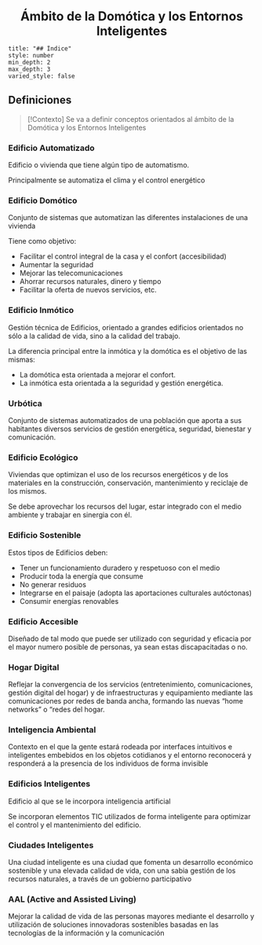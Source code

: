 <center style="font-weight: bold; font-size: 25 ">Ámbito de la Domótica y los Entornos Inteligentes</center>

```toc
title: "## Índice"
style: number 
min_depth: 2
max_depth: 3
varied_style: false
```



## Definiciones

>[!Contexto]
>Se va a definir conceptos orientados al ámbito de la Domótica y los Entornos Inteligentes

### Edificio Automatizado

Edificio o vivienda que tiene algún tipo de automatismo.

Principalmente se automatiza el clima y el control energético

### Edificio Domótico

Conjunto de sistemas que automatizan las diferentes instalaciones de una vivienda

Tiene como objetivo:

- Facilitar el control integral de la casa y el confort (accesibilidad)  
- Aumentar la seguridad  
- Mejorar las telecomunicaciones  
- Ahorrar recursos naturales, dinero y tiempo  
- Facilitar la oferta de nuevos servicios, etc.

### Edificio Inmótico

Gestión técnica de Edificios, orientado a grandes edificios orientados no sólo a la calidad de vida, sino a la calidad del trabajo.

La diferencia principal entre la inmótica y la domótica es el objetivo de las mismas:

- La domótica esta orientada a mejorar el confort.
- La inmótica esta orientada a la seguridad y gestión energética.

### Urbótica

Conjunto de sistemas automatizados de una población que aporta a sus habitantes diversos servicios de gestión energética, seguridad, bienestar y comunicación.

### Edificio Ecológico

Viviendas que optimizan el uso de los recursos energéticos y de los materiales en la construcción, conservación, mantenimiento y reciclaje de los mismos.

Se debe aprovechar los recursos del lugar, estar integrado con el medio ambiente y trabajar en sinergia con él.

### Edificio Sostenible

Estos tipos de Edificios deben:

- Tener un funcionamiento duradero y respetuoso con el medio  
- Producir toda la energía que consume  
- No generar residuos  
- Integrarse en el paisaje (adopta las aportaciones culturales autóctonas)  
- Consumir energías renovables

### Edificio Accesible

Diseñado de tal modo que puede ser utilizado con seguridad y eficacia por el mayor numero posible de personas, ya sean estas discapacitadas o no.

### Hogar Digital

Reflejar la convergencia de los servicios (entretenimiento, comunicaciones, gestión digital del hogar) y de infraestructuras y equipamiento mediante las comunicaciones por redes de banda ancha, formando las nuevas “home networks” o “redes del hogar.

### Inteligencia Ambiental

Contexto en el que la gente estará rodeada por interfaces intuitivos e inteligentes embebidos en los objetos cotidianos y el entorno reconocerá y responderá a la presencia de los individuos de forma invisible

### Edificios Inteligentes

Edificio al que se le incorpora inteligencia artificial

Se incorporan elementos TIC utilizados de forma inteligente para optimizar el control y el mantenimiento del edificio.

### Ciudades Inteligentes

Una ciudad inteligente es una ciudad que fomenta un desarrollo económico sostenible y una elevada calidad de vida, con una sabia gestión de los recursos naturales, a través de un gobierno participativo
 
### AAL (Active and Assisted Living)

Mejorar la calidad de vida de las personas mayores mediante el desarrollo y utilización de soluciones innovadoras sostenibles basadas en las tecnologías de la información y la comunicación





